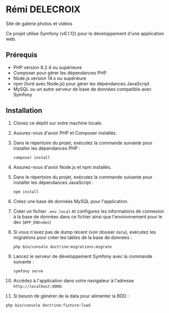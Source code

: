 # Rémi DELECROIX

Site de galerie photos et vidéos

Ce projet utilise Symfony (v6.1.12) pour le développement d'une application web.

## Prérequis

- PHP version 8.2.4 ou supérieure
- Composer pour gérer les dépendances PHP
- Node.js version 14.x ou supérieure
- npm (livré avec Node.js) pour gérer les dépendances JavaScript
- MySQL ou un autre serveur de base de données compatible avec Symfony

## Installation

1. Clonez ce dépôt sur votre machine locale.
2. Assurez-vous d'avoir PHP et Composer installés.
3. Dans le répertoire du projet, exécutez la commande suivante pour installer les dépendances PHP :

   ```
   composer install
   ```

4. Assurez-vous d'avoir Node.js et npm installés.
5. Dans le répertoire du projet, exécutez la commande suivante pour installer les dépendances JavaScript :

   ```
   npm install
   ```

6. Créez une base de données MySQL pour l'application.
7. Créer un fichier `.env.local` et configurez les informations de connexion à la base de données dans ce fichier ainsi que l'environnement pour le dev (`APP_ENV=dev`)
8. Si vous n'avez pas de dump récent (voir dossier `data`), exécutez les migrations pour créer les tables de la base de données :

   ```
   php bin/console doctrine:migrations:migrate
   ```

9. Lancez le serveur de développement Symfony avec la commande suivante :

   ```
   symfony serve
   ```

10. Accédez à l'application dans votre navigateur à l'adresse `http://localhost:8000`.

11. Si besoin de générer de la data pour alimenter la BDD :

   ```
   php bin/console doctrine:fixture:load
   ```
